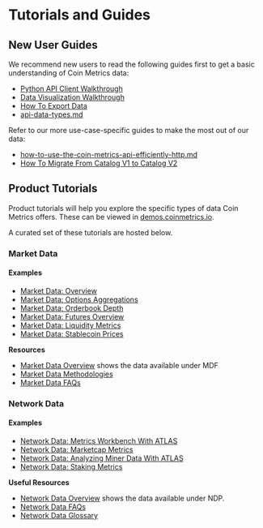 # Tutorials and Guides

## New User Guides

We recommend new users to read the following guides first to get a basic understanding of Coin Metrics data:

* [Python API Client Walkthrough](../access-our-data/python-client/walkthrough\_community.md)
* [Data Visualization Walkthrough](../data-visualization/)
* [How To Export Data](user-guides/exporting-data.md)
* [api-data-types.md](../core-concepts/api-data-types.md "mention")

Refer to our more use-case-specific guides to make the most out of our data:

* [how-to-use-the-coin-metrics-api-efficiently-http.md](user-guides/how-to-use-the-coin-metrics-api-efficiently-http.md "mention")
* [How To Migrate From Catalog V1 to Catalog V2](user-guides/how-to-migrate-from-catalog-v1-to-catalog-v2.md)

## Product Tutorials

Product tutorials will help you explore the specific types of data Coin Metrics offers. These can be viewed in [demos.coinmetrics.io](https://demos.coinmetrics.io).

A curated set of these tutorials are hosted below.

### Market Data

#### Examples

* [Market Data: Overview](tutorials/md\_market\_data\_overview.md)
* [Market Data: Options Aggregations](tutorials/md\_options\_aggregation.md)
* [Market Data: Orderbook Depth](tutorials/md\_orderbook\_depth.md)
* [Market Data: Futures Overview](tutorials/md\_futures\_overview.md)
* [Market Data: Liquidity Metrics](tutorials/md-liquidity-metrics.md)
* [Market Data: Stablecoin Prices](tutorials/md-stablecoin-prices.md)

**Resources**

* [Market Data Overview](../market-data/market-data-overview/) shows the data available under MDF
* [Market Data Methodologies](../market-data/methodologies/)
* [Market Data FAQs](../market-data/faqs/)

### Network Data

#### Examples

* [Network Data: Metrics Workbench With ATLAS](tutorials/atlas\_metric\_workbench.md)
* [Network Data: Marketcap Metrics](tutorials/ndp\_marketcap\_metrics.md)
* [Network Data: Analyzing Miner Data With ATLAS](tutorials/atlas\_miner\_signatures.md)
* [Network Data: Staking Metrics](tutorials/nd-staking-metrics.md)

**Useful Resources**

* [Network Data Overview](../network-data/network-data-overview/) shows the data available under NDP.
* [Network Data FAQs](../network-data/network-data-faqs.md)
* [Network Data Glossary](../network-data/network-data-overview/)



